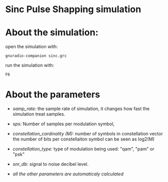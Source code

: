 # Sinc Pulse Shapping simulation

# About the simulation:
open the simulation with:

    gnuradio-companion sinc.grc

run the simulation with:

    F6

# About the parameters
* *samp_rate:* the sample rate of simulation, it changes how fast the simulation treat samples.

* *sps:* Number of samples per modulation symbol, 

* *constellation_cardinality (M):*  number of symbols in constellation vector
the number of bits per constellaiton symbol can be seen as log2(M)

* *constellation_type:* type of modulation being used: "qam", "pam" or "psk"

* *snr_db*: signal to noise decibel level.

* *all the other parameters are automaticaly calculated*
